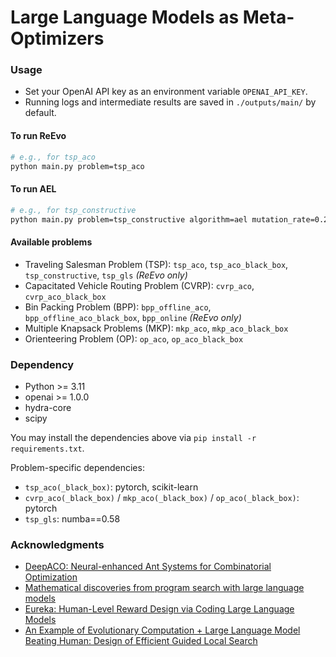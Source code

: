# Large Language Models as Meta-Optimizers


### Usage

- Set your OpenAI API key as an environment variable `OPENAI_API_KEY`.
- Running logs and intermediate results are saved in `./outputs/main/` by default.

#### To run ReEvo
```bash
# e.g., for tsp_aco
python main.py problem=tsp_aco
```

#### To run AEL
```bash
# e.g., for tsp_constructive
python main.py problem=tsp_constructive algorithm=ael mutation_rate=0.2
```

#### Available problems
- Traveling Salesman Problem (TSP): `tsp_aco`, `tsp_aco_black_box`, `tsp_constructive`, `tsp_gls` *(ReEvo only)*
- Capacitated Vehicle Routing Problem (CVRP): `cvrp_aco`, `cvrp_aco_black_box`
- Bin Packing Problem (BPP): `bpp_offline_aco`, `bpp_offline_aco_black_box`, `bpp_online` *(ReEvo only)*
- Multiple Knapsack Problems (MKP): `mkp_aco`, `mkp_aco_black_box`
- Orienteering Problem (OP): `op_aco`, `op_aco_black_box`

### Dependency

- Python >= 3.11
- openai >= 1.0.0
- hydra-core
- scipy

You may install the dependencies above via `pip install -r requirements.txt`.

Problem-specific dependencies:

- `tsp_aco(_black_box)`: pytorch, scikit-learn
- `cvrp_aco(_black_box)` / `mkp_aco(_black_box)` / `op_aco(_black_box)`: pytorch
- `tsp_gls`: numba==0.58

### Acknowledgments
- [DeepACO: Neural-enhanced Ant Systems for Combinatorial Optimization](https://github.com/henry-yeh/DeepACO)
- [Mathematical discoveries from program search with large language models](https://github.com/google-deepmind/funsearch)
- [Eureka: Human-Level Reward Design via Coding Large Language Models](https://github.com/eureka-research/Eureka)
- [An Example of Evolutionary Computation + Large Language Model Beating Human: Design of Efficient Guided Local Search](https://arxiv.org/abs/2401.02051)
